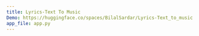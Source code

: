 ```yaml
---
title: Lyrics-Text To Music
Demo: https://huggingface.co/spaces/BilalSardar/Lyrics-Text_to_music
app_file: app.py
---
```




